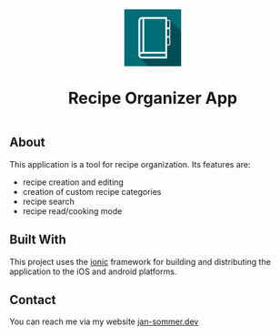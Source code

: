 <div style="display: flex; flex-direction: column; align-items: center;" >
  <img src="https://raw.githubusercontent.com/j-sommer/recipe-organizer-app/master/resources/icon.png" width="100" height="100">

<h1>
Recipe Organizer App
</h1>
</div>

## About

This application is a tool for recipe organization. Its features are:

- recipe creation and editing
- creation of custom recipe categories
- recipe search
- recipe read/cooking mode

## Built With

This project uses the [ionic](https://ionicframework.com/) framework for building and distributing the application to the iOS and android platforms.

## Contact

You can reach me via my website [jan-sommer.dev](https://www.jan-sommer.dev/)
